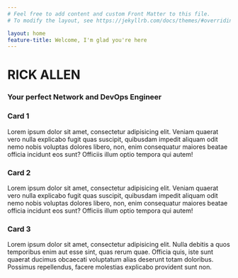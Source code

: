 ```yaml
---
# Feel free to add content and custom Front Matter to this file.
# To modify the layout, see https://jekyllrb.com/docs/themes/#overriding-theme-defaults

layout: home
feature-title: Welcome, I'm glad you're here
---
```


<div id="section-a">
  <div class="hero">
    <div class="hero-img"></div>
    <div class="hero-text">
      <h1>RICK ALLEN</h1>
      <h3>Your perfect Network and DevOps Engineer</h3>
    </div>
  </div>
</div>
<div id="section-b">
  <div class="sleeve">
    <div class="card">
      <h3 class="card-title">Card 1</h3>
      <p class="card-text">
        Lorem ipsum dolor sit amet, consectetur adipisicing elit. Veniam quaerat vero nulla explicabo fugit quas suscipit, quibusdam impedit aliquam odit nemo nobis voluptas dolores libero, non, enim consequatur maiores beatae officia incidunt eos sunt? Officiis illum optio tempora qui autem!
      </p>
    </div>
    <div class="card">
      <h3 class="card-title">Card 2</h3>
      <p class="card-text">
        Lorem ipsum dolor sit amet, consectetur adipisicing elit. Veniam quaerat vero nulla explicabo fugit quas suscipit, quibusdam impedit aliquam odit nemo nobis voluptas dolores libero, non, enim consequatur maiores beatae officia incidunt eos sunt? Officiis illum optio tempora qui autem!
      </p>
    </div>
    <div class="card">
      <h3 class="card-title">Card 3</h3>
      <p class="card-text">
        Lorem ipsum dolor sit amet, consectetur adipisicing elit. Nulla debitis a quos temporibus enim aut esse sint, quas rerum quae. Officia quis, iste sunt quaerat ducimus obcaecati voluptatum alias deserunt totam doloribus. Possimus repellendus, facere molestias explicabo provident sunt non.
      </p>
    </div>
  </div>
</div>
